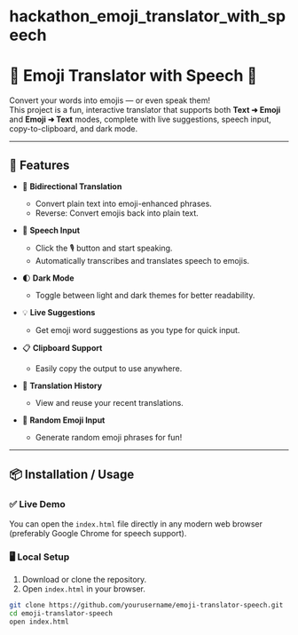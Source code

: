 # hackathon_emoji_translator_with_speech
# 🎉 Emoji Translator with Speech 🎤

Convert your words into emojis — or even speak them!  
This project is a fun, interactive translator that supports both **Text ➜ Emoji** and **Emoji ➜ Text** modes, complete with live suggestions, speech input, copy-to-clipboard, and dark mode.

---

## 🚀 Features

- 🔁 **Bidirectional Translation**
  - Convert plain text into emoji-enhanced phrases.
  - Reverse: Convert emojis back into plain text.

- 🎤 **Speech Input**
  - Click the 🎙️ button and start speaking.
  - Automatically transcribes and translates speech to emojis.

- 🌓 **Dark Mode**
  - Toggle between light and dark themes for better readability.

- 💡 **Live Suggestions**
  - Get emoji word suggestions as you type for quick input.

- 📋 **Clipboard Support**
  - Easily copy the output to use anywhere.

- 🧾 **Translation History**
  - View and reuse your recent translations.

- 🎲 **Random Emoji Input**
  - Generate random emoji phrases for fun!

---

## 📦 Installation / Usage

### ✅ Live Demo
You can open the `index.html` file directly in any modern web browser (preferably Google Chrome for speech support).

### 🖥️ Local Setup
1. Download or clone the repository.
2. Open `index.html` in your browser.

```bash
git clone https://github.com/yourusername/emoji-translator-speech.git
cd emoji-translator-speech
open index.html
